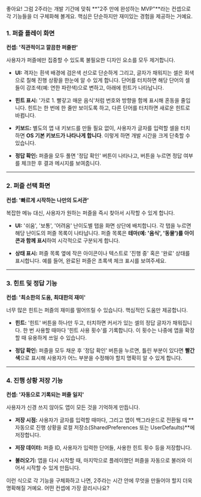 좋아요! 그럼 2주라는 개발 기간에 맞춰 **"2주 만에 완성하는 MVP"**라는 컨셉으로 각 기능들을 더 구체화해 볼게요. 핵심은 단순하지만 재미있는 경험을 제공하는 거예요.

### **1. 퍼즐 플레이 화면**

**컨셉: '직관적이고 깔끔한 퍼즐판'**

사용자가 퍼즐에만 집중할 수 있도록 불필요한 디자인 요소를 모두 제거합니다.

- **UI:** 격자는 흰색 배경에 검은색 선으로 단순하게 그리고, 글자가 채워지는 셀은 회색으로 칠해 진행 상황을 한눈에 알 수 있게 합니다. 단어를 터치하면 해당 단어의 셀들이 강조색(예: 연한 파란색)으로 변하고, 아래에 힌트가 나타납니다.
    
- **힌트 표시:** '가로 1. 빨갛고 매운 음식'처럼 번호와 방향을 함께 표시해 혼동을 줄입니다. 힌트는 한 번에 한 줄만 보이도록 하고, 다른 단어를 터치하면 새로운 힌트로 바뀝니다.
    
- **키보드:** 별도의 앱 내 키보드를 만들 필요 없이, 사용자가 글자를 입력할 셀을 터치하면 **OS 기본 키보드가 나타나게 합니다**. 이렇게 하면 개발 시간을 크게 단축할 수 있습니다.
    
- **정답 확인:** 퍼즐을 모두 풀면 '정답 확인' 버튼이 나타나고, 버튼을 누르면 정답 여부를 체크한 후 결과 메시지를 보여줍니다.
    

---

### **2. 퍼즐 선택 화면**

**컨셉: '빠르게 시작하는 나만의 도서관'**

복잡한 메뉴 대신, 사용자가 원하는 퍼즐을 즉시 찾아서 시작할 수 있게 합니다.

- **UI:** '쉬움', '보통', '어려움' 난이도별 탭을 화면 상단에 배치합니다. 각 탭을 누르면 해당 난이도의 퍼즐 목록이 나타납니다. 퍼즐 목록은 **테마(예: '음식', '동물')를 아이콘과 함께 표시**하여 시각적으로 구분되게 합니다.
    
- **상태 표시:** 퍼즐 목록 옆에 작은 아이콘이나 텍스트로 '진행 중' 혹은 '완료' 상태를 표시합니다. 예를 들어, 완료된 퍼즐은 초록색 체크 표시를 보여주세요.
    

---

### **3. 힌트 및 정답 기능**

**컨셉: '최소한의 도움, 최대한의 재미'**

너무 많은 힌트는 퍼즐의 재미를 떨어뜨릴 수 있습니다. 핵심적인 도움만 제공합니다.

- **힌트:** '힌트' 버튼을 하나만 두고, 터치하면 커서가 있는 셀의 정답 글자가 채워집니다. 한 번 사용할 때마다 '힌트 사용 횟수'를 기록합니다. 이 횟수는 나중에 앱을 확장할 때 유용하게 쓰일 수 있습니다.
    
- **정답 확인:** 퍼즐을 모두 채운 후 '정답 확인' 버튼을 누르면, 틀린 부분이 있다면 **빨간색**으로 표시해 사용자가 어느 부분을 수정해야 할지 명확히 알 수 있게 합니다.
    

---

### **4. 진행 상황 저장 기능**

**컨셉: '자동으로 기록되는 퍼즐 일지'**

사용자가 신경 쓰지 않아도 앱이 모든 것을 기억하게 만듭니다.

- **저장 시점:** 사용자가 글자를 입력할 때마다, 그리고 앱이 백그라운드로 전환될 때 **자동으로 진행 상황을 로컬 저장소(SharedPreferences 또는 UserDefaults)**에 저장합니다.
    
- **저장 데이터:** 퍼즐 ID, 사용자가 입력한 단어들, 사용한 힌트 횟수 등을 저장합니다.
    
- **불러오기:** 앱을 다시 시작할 때, 마지막으로 플레이했던 퍼즐을 자동으로 불러와 이어서 시작할 수 있게 만듭니다.
    

이런 식으로 각 기능을 구체화하고 나면, 2주라는 시간 안에 무엇을 만들어야 할지 더욱 명확해질 거예요. 어떤 컨셉에 가장 끌리시나요?